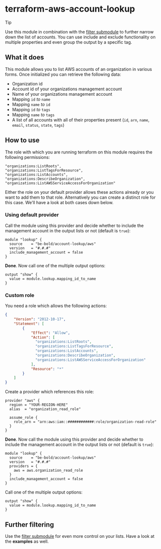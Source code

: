 # terraform-aws-account-lookup

> [!TIP]
> Use this module in combination with the [filter submodule](https://github.com/be-bold/terraform-aws-account-lookup/tree/main/modules/filter) to further narrow down the list of accounts. You can use include and exclude functionality on multiple properties and even group the output by a specific tag.

## What it does

This module allows you to list AWS accounts of an organization in various forms. Once initialized you can retrieve the following data:
* Organization id
* Account id of your organizations management account
* Name of your organizations management account
* Mapping `id` _to_ `name`
* Mapping `name` _to_ `id`
* Mapping `id` _to_ `tags`
* Mapping `name` _to_ `tags`
* A list of all accounts with all of their properties present (`id`, `arn`, `name`, `email`, `status`, `state`, `tags`)

## How to use

The role with which you are running terraform on this module requires the following permissions:

```text
"organizations:ListRoots",
"organizations:ListTagsForResource",
"organizations:ListAccounts",
"organizations:DescribeOrganization",
"organizations:ListAWSServiceAccessForOrganization"
```

Either the role on your default provider allows these actions already or you want to add them to that role.
Alternatively you can create a distinct role for this case. We'll have a look at both cases down below.

### Using default provider

Call the module using this provider and decide whether to include the management account in the output lists or not (default is `true`):

```hcl
module "lookup" {
  source    = "be-bold/account-lookup/aws"
  version   = "#.#.#"
  include_management_account = false
}
```

**Done**. Now call one of the multiple output options:

````hcl
output "show" {
  value = module.lookup.mapping_id_to_name
}
````

### Custom role

You need a role which allows the following actions:

```json
{
    "Version": "2012-10-17",
    "Statement": [
        {
            "Effect": "Allow",
            "Action": [
              "organizations:ListRoots",
              "organizations:ListTagsForResource",
              "organizations:ListAccounts",
              "organizations:DescribeOrganization",
              "organizations:ListAWSServiceAccessForOrganization"
            ],
            "Resource": "*"
        }
    ]
}
```

Create a provider which references this role:

```hcl
provider "aws" {
  region = "YOUR-REGION-HERE"
  alias  = "organization_read_role"

  assume_role {
    role_arn = "arn:aws:iam::############:role/organization-read-role"
  }
}
```

**Done**. Now call the module using this provider and decide whether to include the management account in the output lists or not (default is `true`):

```hcl
module "lookup" {
  source    = "be-bold/account-lookup/aws"
  version   = "#.#.#"
  providers = {
    aws = aws.organization_read_role
  }
  include_management_account = false
}
```

Call one of the multiple output options:

````hcl
output "show" {
  value = module.lookup.mapping_id_to_name
}
````

## Further filtering

Use the [filter submodule](https://github.com/be-bold/terraform-aws-account-lookup/tree/main/modules/filter) for even more control on your lists.
Have a look at the **examples** as well.